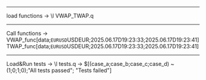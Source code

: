 
-----------------------------------
load functions ->
\l VWAP_TWAP.q

-----------------------------------
Call functions ->
VWAP_func[data;`EURUSD`USDEUR;2025.06.17D19:23:33;2025.06.17D19:23:41]
TWAP_func[data;`EURUSD`USDEUR;2025.06.17D19:23:33;2025.06.17D19:23:41]

-----------------------------------
Load&Run tests ->
\l tests.q ->
$[(case_a;case_b;case_c;case_d) ~ (1;0;1;0);"All tests passed"; "Tests failed"]
